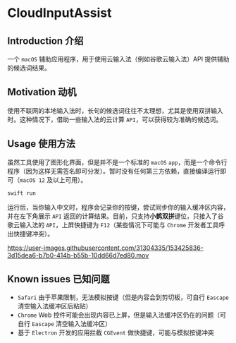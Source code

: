 # CloudInputAssist

## Introduction 介绍

一个 `macOS` 辅助应用程序，用于使用云输入法（例如谷歌云输入法）API 提供辅助的候选词结果。

## Motivation 动机

使用不联网的本地输入法时，长句的候选词往往不太理想，尤其是使用双拼输入时。这种情况下，借助一些输入法的云计算 `API`，可以获得较为准确的候选词。

## Usage 使用方法

虽然工具使用了图形化界面，但是并不是一个标准的 `macOS` `app`，而是一个命令行程序（因为这样无需签名即可分发）。暂时没有任何第三方依赖，直接编译运行即可（`macOS 12` 及以上可用）。

```
swift run
```

运行后，当你输入中文时，程序会记录你的按键，尝试同步你的输入缓冲区内容，并在左下角展示 `API` 返回的计算结果。目前，只支持**小鹤双拼**键位，只接入了谷歌云输入法的 `API`，上屏快捷键为 `F12`（某些情况下可能与 `Chrome` 开发者工具呼出快捷键冲突）。

https://user-images.githubusercontent.com/31304335/153425836-3d15dea6-b7b0-414b-b55b-10dd66d7ed80.mov

## Known issues 已知问题

-  `Safari` 由于苹果限制，无法模拟按键（但是内容会到剪切板，可自行 `Eascape` 清空输入法缓冲区后粘贴）
-  `Chrome` Web 控件可能会出现内容已上屏，但是输入法缓冲区仍在的问题（可自行 `Eascape` 清空输入法缓冲区）
-  基于 `Electron` 开发的应用拦截 `CGEvent` 做快捷键，可能与模拟按键冲突
